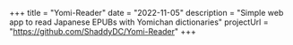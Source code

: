 +++
title = "Yomi-Reader"
date = "2022-11-05"
description = "Simple web app to read Japanese EPUBs with Yomichan dictionaries"
projectUrl = "https://github.com/ShaddyDC/Yomi-Reader"
+++

